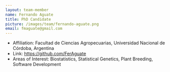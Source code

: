 ```yaml
---
layout: team-member
name: Fernando Aguate
title: PhD Candidate
picture: /images/team/fernando-aguate.png
email: fmaguate@gmail.com
---
```


- Affiliation: Facultad de Ciencias Agropecuarias, Universidad Nacional de Córdoba, Argentina
- Link: https://github.com/FerAguate
- Areas of Interest: Biostatistics, Statistical Genetics, Plant Breeding, Software Development
